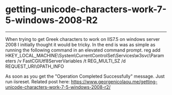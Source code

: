 # getting-unicode-characters-work-7-5-windows-2008-R2
-------------------------------------------------------
When trying to get Greek characters to work on IIS7.5 on windows server 2008 I initially thought it would be tricky. In the end is was as simple as running the following command in an elevated command prompt.
reg add HKEY_LOCAL_MACHINE\System\CurrentControlSet\Services\w3svc\Parameters /v FastCGIUtf8ServerVariables /t REG_MULTI_SZ /d REQUEST_URI&#92;&#48;PATH_INFO

As soon as you get the "Operation Completed Successfully" message. Just run iisreset.
Related post here: https://www.georgenicolaou.me/getting-unicode-characters-work-7-5-windows-2008-r2/
